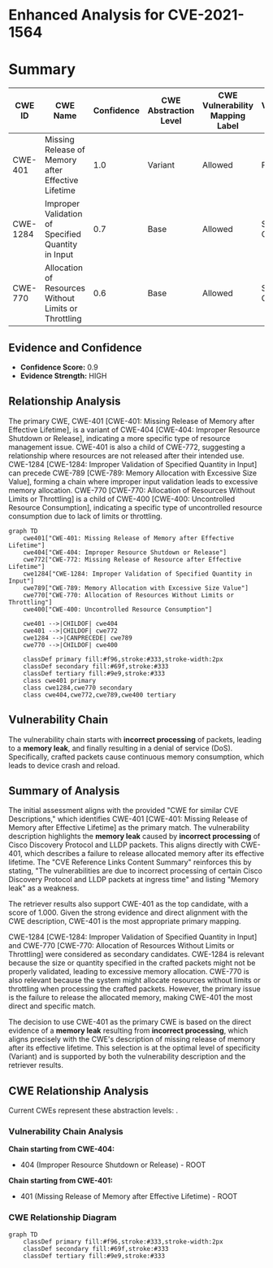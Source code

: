 # Enhanced Analysis for CVE-2021-1564

# Summary
| CWE ID | CWE Name | Confidence | CWE Abstraction Level | CWE Vulnerability Mapping Label | CWE-Vulnerability Mapping Notes |
|---|---|---|---|---|---|
| CWE-401 | Missing Release of Memory after Effective Lifetime | 1.0 | Variant | Allowed | Primary CWE |
| CWE-1284 | Improper Validation of Specified Quantity in Input | 0.7 | Base | Allowed | Secondary Candidate |
| CWE-770 | Allocation of Resources Without Limits or Throttling | 0.6 | Base | Allowed | Secondary Candidate |

## Evidence and Confidence

*   **Confidence Score:** 0.9
*   **Evidence Strength:** HIGH

## Relationship Analysis
The primary CWE, CWE-401 [CWE-401: Missing Release of Memory after Effective Lifetime], is a variant of CWE-404 [CWE-404: Improper Resource Shutdown or Release], indicating a more specific type of resource management issue. CWE-401 is also a child of CWE-772, suggesting a relationship where resources are not released after their intended use. CWE-1284 [CWE-1284: Improper Validation of Specified Quantity in Input] can precede CWE-789 [CWE-789: Memory Allocation with Excessive Size Value], forming a chain where improper input validation leads to excessive memory allocation. CWE-770 [CWE-770: Allocation of Resources Without Limits or Throttling] is a child of CWE-400 [CWE-400: Uncontrolled Resource Consumption], indicating a specific type of uncontrolled resource consumption due to lack of limits or throttling.

```mermaid
graph TD
    cwe401["CWE-401: Missing Release of Memory after Effective Lifetime"]
    cwe404["CWE-404: Improper Resource Shutdown or Release"]
    cwe772["CWE-772: Missing Release of Resource after Effective Lifetime"]
    cwe1284["CWE-1284: Improper Validation of Specified Quantity in Input"]
    cwe789["CWE-789: Memory Allocation with Excessive Size Value"]
    cwe770["CWE-770: Allocation of Resources Without Limits or Throttling"]
    cwe400["CWE-400: Uncontrolled Resource Consumption"]

    cwe401 -->|CHILDOF| cwe404
    cwe401 -->|CHILDOF| cwe772
    cwe1284 -->|CANPRECEDE| cwe789
    cwe770 -->|CHILDOF| cwe400

    classDef primary fill:#f96,stroke:#333,stroke-width:2px
    classDef secondary fill:#69f,stroke:#333
    classDef tertiary fill:#9e9,stroke:#333
    class cwe401 primary
    class cwe1284,cwe770 secondary
    class cwe404,cwe772,cwe789,cwe400 tertiary
```

## Vulnerability Chain
The vulnerability chain starts with **incorrect processing** of packets, leading to a **memory leak**, and finally resulting in a denial of service (DoS). Specifically, crafted packets cause continuous memory consumption, which leads to device crash and reload.

## Summary of Analysis
The initial assessment aligns with the provided "CWE for similar CVE Descriptions," which identifies CWE-401 [CWE-401: Missing Release of Memory after Effective Lifetime] as the primary match. The vulnerability description highlights the **memory leak** caused by **incorrect processing** of Cisco Discovery Protocol and LLDP packets. This aligns directly with CWE-401, which describes a failure to release allocated memory after its effective lifetime. The "CVE Reference Links Content Summary" reinforces this by stating, "The vulnerabilities are due to incorrect processing of certain Cisco Discovery Protocol and LLDP packets at ingress time" and listing "Memory leak" as a weakness.

The retriever results also support CWE-401 as the top candidate, with a score of 1.000. Given the strong evidence and direct alignment with the CWE description, CWE-401 is the most appropriate primary mapping.

CWE-1284 [CWE-1284: Improper Validation of Specified Quantity in Input] and CWE-770 [CWE-770: Allocation of Resources Without Limits or Throttling] were considered as secondary candidates. CWE-1284 is relevant because the size or quantity specified in the crafted packets might not be properly validated, leading to excessive memory allocation. CWE-770 is also relevant because the system might allocate resources without limits or throttling when processing the crafted packets. However, the primary issue is the failure to release the allocated memory, making CWE-401 the most direct and specific match.

The decision to use CWE-401 as the primary CWE is based on the direct evidence of a **memory leak** resulting from **incorrect processing**, which aligns precisely with the CWE's description of missing release of memory after its effective lifetime. This selection is at the optimal level of specificity (Variant) and is supported by both the vulnerability description and the retriever results.


## CWE Relationship Analysis

Current CWEs represent these abstraction levels: .


### Vulnerability Chain Analysis

**Chain starting from CWE-404:**
- 404 (Improper Resource Shutdown or Release) - ROOT


**Chain starting from CWE-401:**
- 401 (Missing Release of Memory after Effective Lifetime) - ROOT



### CWE Relationship Diagram

```mermaid
graph TD
    classDef primary fill:#f96,stroke:#333,stroke-width:2px
    classDef secondary fill:#69f,stroke:#333
    classDef tertiary fill:#9e9,stroke:#333
```